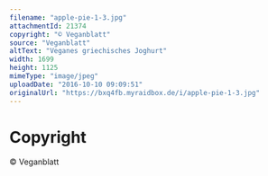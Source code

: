```yaml
---
filename: "apple-pie-1-3.jpg"
attachmentId: 21374
copyright: "© Veganblatt"
source: "Veganblatt"
altText: "Veganes griechisches Joghurt"
width: 1699
height: 1125
mimeType: "image/jpeg"
uploadDate: "2016-10-10 09:09:51"
originalUrl: "https://bxq4fb.myraidbox.de/i/apple-pie-1-3.jpg"
---
```


# Copyright

© Veganblatt
